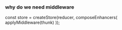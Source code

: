 ### why do we need middleware

const store = createStore(reducer, composeEnhancers(
  applyMiddleware(thunk)
));
